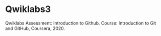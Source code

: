 # Qwiklabs3
Qwiklabs Assessment: Introduction to Github. Course: Introduction to Git and GitHub, Coursera, 2020.

